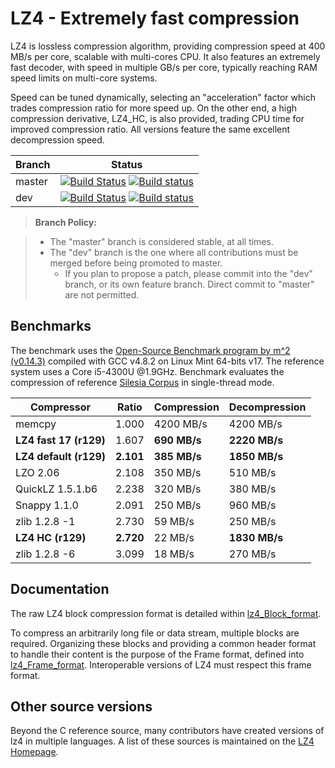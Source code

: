 LZ4 - Extremely fast compression
================================

LZ4 is lossless compression algorithm, 
providing compression speed at 400 MB/s per core, 
scalable with multi-cores CPU. 
It also features an extremely fast decoder, 
with speed in multiple GB/s per core, 
typically reaching RAM speed limits on multi-core systems.

Speed can be tuned dynamically, selecting an "acceleration" factor
which trades compression ratio for more speed up.
On the other end, a high compression derivative, LZ4_HC, is also provided,
trading CPU time for improved compression ratio.
All versions feature the same excellent decompression speed.


|Branch      |Status   |
|------------|---------|
|master      | [![Build Status](https://travis-ci.org/Cyan4973/lz4.svg?branch=master)](https://travis-ci.org/Cyan4973/lz4) [![Build status](https://ci.appveyor.com/api/projects/status/v6kxv9si529477cq/branch/master?svg=true)](https://ci.appveyor.com/project/YannCollet/lz4) |
|dev         | [![Build Status](https://travis-ci.org/Cyan4973/lz4.svg?branch=dev)](https://travis-ci.org/Cyan4973/lz4) [![Build status](https://ci.appveyor.com/api/projects/status/v6kxv9si529477cq/branch/dev?svg=true)](https://ci.appveyor.com/project/YannCollet/lz4) |




> **Branch Policy:**

> - The "master" branch is considered stable, at all times.
> - The "dev" branch is the one where all contributions must be merged
    before being promoted to master.
>   + If you plan to propose a patch, please commit into the "dev" branch,
      or its own feature branch.
      Direct commit to "master" are not permitted.

Benchmarks
-------------------------

The benchmark uses the [Open-Source Benchmark program by m^2 (v0.14.3)]
compiled with GCC v4.8.2 on Linux Mint 64-bits v17.
The reference system uses a Core i5-4300U @1.9GHz.
Benchmark evaluates the compression of reference [Silesia Corpus]
in single-thread mode.

|  Compressor          | Ratio   | Compression | Decompression |
|  ----------          | -----   | ----------- | ------------- |
|  memcpy              |  1.000  | 4200 MB/s   |   4200 MB/s   |
|**LZ4 fast 17 (r129)**|  1.607  |**690 MB/s** | **2220 MB/s** |
|**LZ4 default (r129)**|**2.101**|**385 MB/s** | **1850 MB/s** |
|  LZO 2.06            |  2.108  |  350 MB/s   |    510 MB/s   |
|  QuickLZ 1.5.1.b6    |  2.238  |  320 MB/s   |    380 MB/s   |
|  Snappy 1.1.0        |  2.091  |  250 MB/s   |    960 MB/s   |
|  zlib 1.2.8 -1       |  2.730  |   59 MB/s   |    250 MB/s   |
|**LZ4 HC (r129)**     |**2.720**|   22 MB/s   | **1830 MB/s** |
|  zlib 1.2.8 -6       |  3.099  |   18 MB/s   |    270 MB/s   |


Documentation
-------------------------

The raw LZ4 block compression format is detailed within [lz4_Block_format].

To compress an arbitrarily long file or data stream, multiple blocks are required.
Organizing these blocks and providing a common header format to handle their content
is the purpose of the Frame format, defined into [lz4_Frame_format].
Interoperable versions of LZ4 must respect this frame format.


Other source versions
-------------------------

Beyond the C reference source, 
many contributors have created versions of lz4 in multiple languages.
A list of these sources is maintained on the [LZ4 Homepage].


[Open-Source Benchmark program by m^2 (v0.14.3)]: http://encode.ru/threads/1371-Filesystem-benchmark?p=34029&viewfull=1#post34029
[Silesia Corpus]: http://sun.aei.polsl.pl/~sdeor/index.php?page=silesia
[lz4_Block_format]: lz4_Block_format.md
[lz4_Frame_format]: lz4_Frame_format.md
[LZ4 Homepage]: http://www.lz4.org

